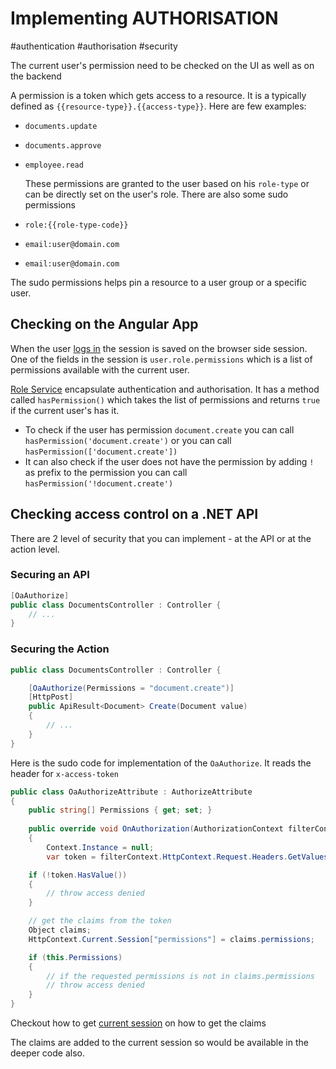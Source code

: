 # Implementing AUTHORISATION
#authentication #authorisation #security

The current user's permission need to be checked on the UI as well as on the backend

A permission is a token which gets access to a resource. It is a typically defined as `{{resource-type}}.{{access-type}}`. Here are few examples:
- `documents.update`
- `documents.approve`
- `employee.read`

  These permissions are granted to the user based on his `role-type` or can be directly set on the user's role.  There are also some sudo permissions 
- `role:{{role-type-code}}` 
- `email:user@domain.com`
- `email:user@domain.com`

The sudo permissions helps pin a resource to a user group or a specific user.

## Checking on the Angular App

When the user [logs in](session-login.md) the session is saved on the browser side session. One of the fields in the session is `user.role.permissions` which is a list of permissions available with the current user.

[Role Service](/lib/web/auth/role-service.md) encapsulate authentication and authorisation. It has a method called `hasPermission()` which takes the list of permissions and returns `true` if the current user's has it. 
- To check if the user has permission `document.create` you can call `hasPermission('document.create')` or you can call `hasPermission(['document.create'])`
- It can also check if the user does not have the permission by adding `!` as prefix to the permission you can call `hasPermission('!document.create')`


## Checking access control on a .NET API

There are 2 level of security that you can implement - at the API or at the action level.

### Securing an API

```C#
[OaAuthorize]
public class DocumentsController : Controller {
	// ...
}
```

### Securing the Action

```C#
public class DocumentsController : Controller {

	[OaAuthorize(Permissions = "document.create")]
	[HttpPost]
	public ApiResult<Document> Create(Document value)
	{
		// ...
	}
}
```

Here is the sudo code for implementation of the `OaAuthorize`. It reads the header for `x-access-token` 

```C#
public class OaAuthorizeAttribute : AuthorizeAttribute
{
	public string[] Permissions { get; set; }
	
	public override void OnAuthorization(AuthorizationContext filterContext)
	{
		Context.Instance = null;
		var token = filterContext.HttpContext.Request.Headers.GetValues("x-access-token");

	if (!token.HasValue())
	{
		// throw access denied
	}

	// get the claims from the token
	Object claims; 
	HttpContext.Current.Session["permissions"] = claims.permissions;

	if (this.Permissions) 
	{
		// if the requested permissions is not in claims.permissions 
		// throw access denied
	}
}
```

Checkout  how to get [current session](current-session.md) on how to get the claims 

The claims are added to the current session so would be available in the deeper code also.